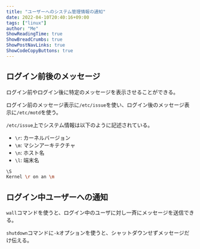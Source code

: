 ```yaml
---
title: "ユーザーへのシステム管理情報の通知"
date: 2022-04-10T20:40:16+09:00
tags: ["linux"] 
author: "Me"
ShowReadingTime: true
ShowBreadCrumbs: true
ShowPostNavLinks: true
ShowCodeCopyButtons: true
---
```


## ログイン前後のメッセージ

ログイン前やログイン後に特定のメッセージを表示させることができる。

ログイン前のメッセージ表示に`/etc/issue`を使い、ログイン後のメッセージ表示に`/etc/motd`を使う。

`/etc/issue`上でシステム情報は以下のように記述されている。

- `\r`: カーネルバージョン
- `\m`: マシンアーキテクチャ
- `\n`: ホスト名
- `\l`: 端末名

```bash
\S
Kernel \r on an \m
```

## ログイン中ユーザーへの通知

`wall`コマンドを使うと、ログイン中のユーザに対し一斉にメッセージを送信できる。

`shutdown`コマンドに`-k`オプションを使うと、シャットダウンせずメッセージだけ伝える。
